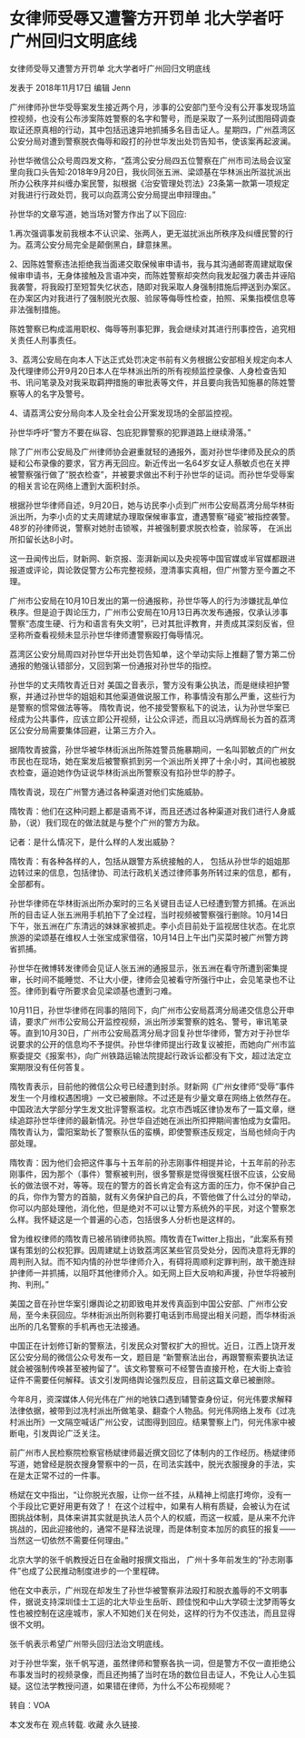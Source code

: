 # 女律师受辱又遭警方开罚单 北大学者吁广州回归文明底线

女律师受辱又遭警方开罚单 北大学者吁广州回归文明底线

发表于 2018年11月17日 编辑 Jenn

广州律师孙世华受辱案发生接近两个月，涉事的公安部门至今没有公开事发现场监控视频，也没有公布涉案陈姓警察的名字和警号，而是采取了一系列试图阻碍调查取证还原真相的行动，其中包括迅速异地抓捕多名目击证人。星期四，广州荔湾区公安分局对遭到警察脱衣侮辱和殴打的孙世华发出处罚告知书，使该案再起波澜。

孙世华微信公众号周四发文称，“荔湾公安分局四五位警察在广州市司法局会议室里向我口头告知:2018年9月20日，我伙同张五洲、梁颂基在华林派出所滋扰派出所办公秩序并纠缠办案民警，拟根据《治安管理处罚法》23条第一款第一项规定对我进行行政处罚，我可以向荔湾公安分局提出申辩理由。”

孙世华的文章写道，她当场对警方作出了以下回应:

1.再次强调事发前我根本不认识梁、张两人，更无滋扰派出所秩序及纠缠民警的行为。荔湾公安分局完全是颠倒黑白，肆意抹黑。

2、因陈姓警察违法拒绝我当面递交取保候审申请书，我与其沟通邮寄周建斌取保候审申请书，无身体接触及言语冲突，而陈姓警察却突然向我发起强力袭击并诬陷我袭警，将我殴打至短暂失忆状态，随即对我采取人身强制措施后押送到办案区。在办案区内对我进行了强制脱光衣服、验尿等侮辱性检查，拍照、采集指模信息等非法强制措施。

陈姓警察已构成滥用职权、侮辱等刑事犯罪，我会继续对其进行刑事控告，追究相关责任人刑事责任。

3、荔湾公安局在向本人下达正式处罚决定书前有义务根据公安部相关规定向本人及代理律师公开9月20日本人在华林派出所的所有视频监控录像、人身检查告知书、讯问笔录及对我采取羁押措施的审批表等文件，并且要向我告知施暴的陈姓警察等人的名字及警号。

4、请荔湾公安分局向本人及全社会公开案发现场的全部监控视。

孙世华呼吁“警方不要在纵容、包庇犯罪警察的犯罪道路上继续滑落。”

除了广州市公安局及广州律师协会避重就轻的通报外，面对孙世华律师及民众的质疑和公布录像的要求，官方再无回应。新近传出一名64岁女证人蔡敏贞也在关押被警察强行做了“脱衣检查”，并被要求做出不利于孙世华的证词。而孙世华受辱案的相关言论在网络上遭到大面积封杀。

根据孙世华律师自述，9月20日，她与访民李小贞到广州市公安局荔湾分局华林街派出所，为李小贞的丈夫周建斌办理取保候审事宜，遭遇警察“碰瓷”被指控袭警。48岁的孙律师说，警察对她肘击锁喉，并被强制要求脱衣检查，验尿等， 在派出所扣留长达8小时。

这一丑闻传出后，财新网、新京报、澎湃新闻以及央视等中国官媒或半官媒都跟进报道或评论，舆论敦促警方公布完整视频，澄清事实真相，但广州警方至今置之不理。

广州市公安局在10月10日发出的第一份通报称，孙世华等人的行为涉嫌扰乱单位秩序。但是迫于舆论压力，广州市公安局在10月13日再次发布通报，仅承认涉事警察“态度生硬、行为和语言有失文明”，已对其批评教育，并责成其深刻反省，但坚称所查看视频未显示孙世华律师遭警察殴打侮辱情况。

荔湾区公安分局周四对孙世华开出处罚告知单，这个举动实际上推翻了警方第二份通报的勉强认错部分，又回到第一份通报对孙世华的指控。

孙世华的丈夫隋牧青近日对 美国之音表示，警方没有秉公执法，而是继续袒护警察，并通过孙世华的姐姐和其他渠道做说服工作，称事情没有那么严重，这些行为是警察的惯常做法等等。 隋牧青说，他不接受警察私下的说法，认为孙世华案已经成为公共事件，应该立即公开视频，让公众评述，而且以冯炳辉局长为首的荔湾区公安分局需要集体回避，让第三方介入。

据隋牧青披露，孙世华被华林街派出所陈姓警员施暴期间，一名叫郭敏贞的广州女市民也在现场，她在案发后被警察抓到另一个派出所关押了十余小时，其间也被脱衣检查，逼迫她作伪证说华林街派出所警察没有掐孙世华的脖子。

隋牧青说，现在广州警方通过各种渠道对他们实施威胁。

隋牧青：他们在这种问题上都是语焉不详，而且还透过各种渠道对我们进行人身威胁，（说）我们现在的做法就是与整个广州的警方为敌。

记者：是什么情况下，是什么样的人发出威胁？

隋牧青：有各种各样的人，包括从跟警方系统接触的人， 包括从孙世华的姐姐那边转过来的信息，包括律协、司法行政机关透过律师事务所转过来的信息，都有，全部都有。

孙世华律师在华林街派出所办案时的三名关键目击证人已经遭到警方抓捕。在派出所的目击证人张五洲用手机拍下了全过程，当时视频被警察强行删除。10月14日下午，张五洲在广东清远的妹妹家被抓走。李小贞目前处于监视居住状态。在北京旅游的梁颂基在维权人士张宝成家借宿，10月14日上午出门买菜时被广州警方跨省抓捕。

孙世华在微博转发律师会见证人张五洲的通报显示，张五洲在看守所遭到密集提审，长时间不能睡觉、不让大小便，律师会见被看守所强行中止，会见笔录也不让签。律师到看守所要求会见梁颂基也遭到刁难。

10月11日，孙世华律师在同事的陪同下，向广州市公安局荔湾分局递交信息公开申请，要求广州市公安局公开监控视频，派出所涉案警察的姓名、警号，审讯笔录等。直到10月30日，广州市公安局荔湾分局才回复孙世华律师，警方对于孙世华说要求的公开的信息均不予提供。孙世华律师提出行政复议被拒，而她向广州市监察委提交《报案书》，向广州铁路运输法院提起行政诉讼都没有下文，超过法定立案期限没有任何答复。

隋牧青表示，目前他的微信公众号已经遭到封杀。财新网《广州女律师“受辱”事件发生一个月维权遇困境》一文已被删除。不过还是有少量文章在网络上依然存在。中国政法大学部分学生发文批评警察滥权。北京市西城区律协发布了一篇文章，继续追踪孙世华律师的最新情况。孙世华自述她在派出所扣押期间害怕成为女雷阳。隋牧青认为，雷阳案助长了警察队伍的蛮横，即使警察违反规定，当局也倾向于内部处理。

隋牧青：因为他们会把这件事与十五年前的孙志刚事件相提并论，十五年前的孙志刚事件，因为那个（事件）警察被判刑，很多警察是觉得很冤枉很不应该，公安局长的做法很不对，等等。现在的警方的首长肯定会有这方面的压力，你不保护自己的兵，你作为警方的首脑，就有义务保护自己的兵，不管他做了什么过分的举动，你可以内部处理他，消化他，但是绝对不可以让警方系统外的平民，对这个警察怎么样。我怀疑这是一个普遍的心态，包括很多人分析也是这样的。

曾为维权律师的隋牧青已被吊销律师执照。隋牧青在Twitter上指出，“此案系有预谋有策划的公权犯罪。因周建斌上访致荔湾区某些官员受处分，因而决意将无罪的周判刑入狱。而不知内情的孙世华律师介入，有碍将周顺利定罪判刑，故干脆连辩护律师一并抓捕，以阻吓其他律师介入。如无网上巨大反响和声援，孙世华将被刑拘、判刑。”

美国之音在孙世华案引爆舆论之初即致电并发传真函到中国公安部、广州市公安局，至今未获回应。华林街派出所则称要打电话到市局提出相关问题，而华林街派出所的几名警察的手机再也无法接通。

中国正在计划修订新的警察法，引发民众对警权扩大的担忧。近日，江西上饶开发区公安分局的微信公众号发布一文，题目是 “新警察法出台，再跟警察索要执法证就会被强制传唤甚至被拘留了”。该文称警察可不经警告直接开枪，在大街上查验证件不需要任何解释。该文引发网络舆论强烈反应，目前这篇文章已被删除。

今年8月，资深媒体人何光伟在广州的地铁口遇到辅警查身份证，何光伟要求解释法律依据，被带到过冼村派出所做笔录、翻查个人物品。何光伟网络上发布《过冼村派出所》一文隔空喊话广州公安，试图得到回应。结果警察上门，何光伟家中被断电，引发舆论广泛关注。

前广州市人民检察院检察官杨斌律师最近撰文回忆了体制内的工作经历。杨斌律师写道，她曾经是脱衣搜身警察中的一员，在司法实践中，脱光衣服搜身的手法，实在是太正常不过的一件事。

杨斌在文中指出，“让你脱光衣服，让你一丝不挂，从精神上彻底打垮你，没有一个手段比它更好用更有效了！ 在这个过程中，如果有人稍有质疑，会被认为在试图挑战体制，具体来讲其实就是执法人员个人的权威，而这一权威，是从来不允许挑战的，因此迎接他的，通常不是释法说理，而是体制变本加厉的疯狂的报复——当然这一切依然不需要任何理由。”

北京大学的张千帆教授近日在金融时报撰文指出， 广州十多年前发生的“孙志刚事件”也成了公民推动制度进步的一个里程碑。

他在文中表示，广州现在却发生了孙世华被警察非法殴打和脱衣羞辱的不文明事件，据说支持深圳佳士工运的北大毕业生岳昕、顾佳悦和中山大学硕士沈梦雨等女性也被控制在这座城市，家人不知她们关在何处，这样的行为不仅违法，而且显得很不文明。

张千帆表示希望广州带头回归法治文明底线。

对于孙世华案，张千帆写道，虽然律师和警察各执一词，但是警方不仅一直拒绝公布事发当时的视频录像，而且还拘捕了当时在场的数位目击证人，不免让人心生狐疑。这位法学教授问道，如果错在律师，为什么不公布视频呢？

转自：VOA

本文发布在 观点转载. 收藏 永久链接.